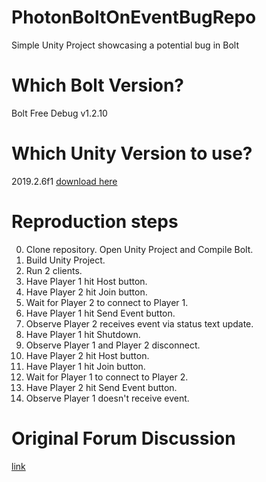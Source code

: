 # PhotonBoltOnEventBugRepo
Simple Unity Project showcasing a potential bug in Bolt

# Which Bolt Version?
Bolt Free Debug v1.2.10

# Which Unity Version to use?
2019.2.6f1
[download here](https://unity3d.com/get-unity/download/archive)

# Reproduction steps
0. Clone repository. Open Unity Project and Compile Bolt.
1. Build Unity Project.
2. Run 2 clients.
3. Have Player 1 hit Host button.
4. Have Player 2 hit Join button.
5. Wait for Player 2 to connect to Player 1.
6. Have Player 1 hit Send Event button.
7. Observe Player 2 receives event via status text update.
8. Have Player 1 hit Shutdown.
9. Observe Player 1 and Player 2 disconnect.
10. Have Player 2 hit Host button.
11. Have Player 1 hit Join button.
12. Wait for Player 1 to connect to Player 2.
13. Have Player 2 hit Send Event button.
14. Observe Player 1 doesn't receive event.

# Original Forum Discussion
[link](https://forum.photonengine.com/discussion/15018/bolt-globaleventlistener-onevent-no-longer-receiving-event-messages-after-boltnetwork-shutdown/p1?new=1)
